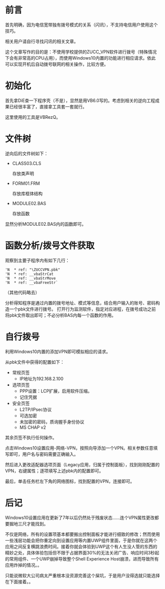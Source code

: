 # 前言
首先明确，因为电信宽带独有拨号模式的关系（闪讯），不支持电信用户使用这个技巧。

相关用户请自行寻找闪讯的相关文章。

这个文章写作的目的是：不使用学校提供的ZUCC_VPN软件进行拨号（特殊情况下会有非常高的CPU占用），而使用Windows10内置的功能进行相应请求。依此可以实现开机后自动拨号联网的相关操作，比较方便。

# 初始化

首先拿DiE查一下程序壳（不是），显然是用VB6.0写的。考虑到相关的逆向工程成果已经很丰富了，直接拿工具套一套就行。

这里使用的工具是VBRezQ。

#  文件树

逆向后的文件树如下：

-  CLASS03.CLS

    存放类声明
-  FORM01.FRM

    存放库框体结构
-  MODULE02.BAS

    存放函数

显然分析MODULE02.BAS内的函数即可。


# 函数分析/拨号文件获取

观察到主要子程序内有如下几行：

```Basic
'N  * ref: "\ZUCCVPN.pbk"
'N  * ref: __vbaStrCat
'N  * ref: __vbaStrMove
'N  * ref: __vbaFreeStr`
```
（其他代码略去）

分析得知程序是通过内置的拨号地址、模式等信息，结合用户输入的账号、密码构造一个pbk文件进行拨号。
打开行为监测软件，指定对应进程，在拨号成功之前将pbk文件取出即可；不必分析BAS内每一个函数的作用。



#  自行拨号

利用Windows10内置的添加VPN即可模拟相应的请求。

从pbk文件中获得的配置如下：

- 常规页签
    -  IP地址为192.168.2.100
- 选项页签
  - PPP设置：LCP扩展，启用软件压缩。
  - 记住凭据
- 安全页签
  - L2TP/IPsec协议
  - 可选加密
  - 未加密的密码，质询握手身份协议
  - MS CHAP v2

其余页签不执行任何操作。

点击Windows10设置应用-网络-VPN，按照向导添加一个VPN。相关参数任意填写即可，用户名与密码需要正确输入。

然后进入更改适配器选项页面（Legacy应用，归属于控制面板），找到刚刚配置的VPN，右键属性；逐项填写上述pbk内的配置即可。

最后，单击任务栏左下角的网络图标，找到配置的VPN，连接即可。


#  后记

Windows10设置应用在更新了7年以后仍然处于残废状态……连个VPN属性更改都要掘地三尺才能找到。

不仅是网络，所有的设置项基本都要搬出控制面板才能进行细致的修改；然而使用一些浅层功能会把你重定向到设置应用等内置UWP组件里面，于是你就在这两个应用之间反复横跳浪费时间。接着你就会体验到UWP这个有人生没人管的东西的精妙之处，具体体验包括但不限于占据界面30%的无法关闭广告、响应时间3秒起的常用组件、一个UWP崩掉导致整个Shell Experience Host崩溃，进而导致所有应用炸掉的情况。。

只能说微软大公司病太严重根本没资源完善这个屎坑，于是用户没得选就只能选择在下面接着。。
